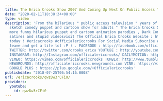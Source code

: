 ```yaml
---
title: The Erica Crooks Show 2007 And Coming Up Next On Public Access Television
date: "2020-02-11T18:38:34+08:00"
type: video
description: 'From the hilarious " public access television " years of the satirical
  sketch comedy puppet and cartoon show for adults " The Erica Crooks Show " And for
  more funny hilarious puppet and cartoon animation parodies , Dark Comedy humor ,
  satires and stupid videosvisit The Official Erica Crooks Website : http://officialericcrooks.com
  today ! #ericacrooks #officialericcrooks For Social Media Subscribe and Like ( or
  leave and get a life lol :P ) . FACEBOOK : http://facebook.com/officialericcrooks
  TWITTER: http://twitter.com/crooks_erica YOUTUBE : http://youtube.com/user/officialericcrooks
  INSTAGRAM: http://Instagram.com/officialericcrooks/ DAILYMOTION: http://www.dailymotion.com/user/officialericcrooks/1
  VIMEO: https://vimeo.com/officialericcrooks TUMBLR: http://www.tumblr.com/follow/officialericcrooks
  NEWGROUNDS: http://officialericcrooks.newgrounds.com VINE: https://vine.co/u/1257143407999610880
  GOOGLE PLUS : https://plus.google.com/+Officialericcrooks'
publishdate: "2018-07-25T05:54:16.000Z"
url: /ericacrooks/qwzDw3rCFi0/
providers:
  youtube:
    id: qwzDw3rCFi0
---
```

